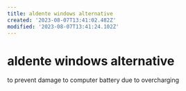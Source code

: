 ```yaml
---
title: aldente windows alternative
created: '2023-08-07T13:41:02.482Z'
modified: '2023-08-07T13:41:24.102Z'
---
```


# aldente windows alternative

to prevent damage to computer battery due to overcharging
